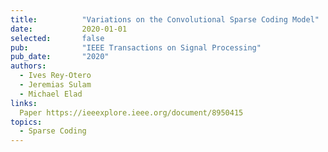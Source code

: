 ```yaml
---
title:          "Variations on the Convolutional Sparse Coding Model"
date:           2020-01-01
selected:       false
pub:            "IEEE Transactions on Signal Processing"
pub_date:       "2020"
authors:
  - Ives Rey-Otero
  - Jeremias Sulam
  - Michael Elad
links:
  Paper https://ieeexplore.ieee.org/document/8950415
topics:
  - Sparse Coding
---
```

